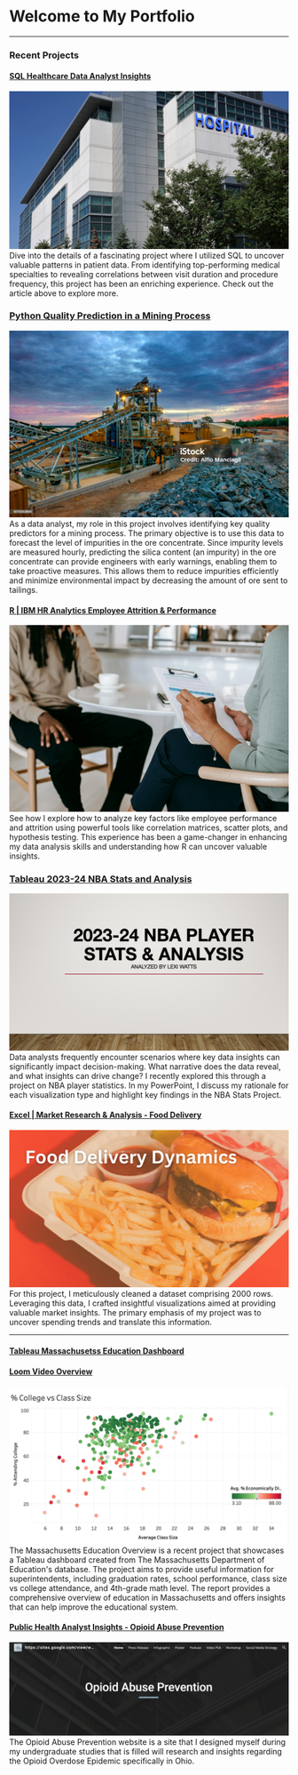 # Welcome to My Portfolio

---

### Recent Projects

#### [SQL Healthcare Data Analyst Insights](https://www.linkedin.com/posts/lexi-watts_healthcareanalytics-datascience-sql-activity-7144466841820610560-uv7-?utm_source=share&utm_medium=member_desktop)
<img src="images/Grey minimalist business project presentation .png"/>
Dive into the details of a fascinating project where I utilized SQL to uncover valuable patterns in patient data. 
From identifying top-performing medical specialties to revealing correlations between visit duration and procedure frequency, this project has been an enriching experience. Check out the article above to explore more. 

### [Python Quality Prediction in a Mining Process](https://github.com/LexiWatts/Mining-Process-Python/blob/50de0e1852809636b3fd7d583630bbc8172c9918/Notebook%201.ipynb)
<img src="images/istockphoto-1070302804-1024x1024.jpg"/> 
As a data analyst, my role in this project involves identifying key quality predictors for a mining process. The primary objective is to use this data to forecast the level of impurities in the ore concentrate. Since impurity levels are measured hourly, predicting the silica content (an impurity) in the ore concentrate can provide engineers with early warnings, enabling them to take proactive measures. This allows them to reduce impurities efficiently and minimize environmental impact by decreasing the amount of ore sent to tailings.

#### [R | IBM HR Analytics Employee Attrition & Performance](https://www.linkedin.com/pulse/unlocking-insights-r-exploring-ibm-people-analytics-attrition-watts-rkaqc/)
<img src="images/Pic.webp"/>
See how I explore how to analyze key factors like employee performance and attrition using powerful tools like correlation matrices, scatter plots, and hypothesis testing. This experience has been a game-changer in enhancing my data analysis skills and understanding how R can uncover valuable insights.

### [Tableau 2023-24 NBA Stats and Analysis](https://www.linkedin.com/posts/lexi-watts_2023-24-nba-player-stats-analysis-activity-7203763527726080002-TGoZ?utm_source=share&utm_medium=member_desktop)
<img src="images/Screenshot 2024-06-04 at 10.12.39 AM.png"/> 
Data analysts frequently encounter scenarios where key data insights can significantly impact decision-making. What narrative does the data reveal, and what insights can drive change? I recently explored this through a project on NBA player statistics. In my PowerPoint, I discuss my rationale for each visualization type and highlight key findings in the NBA Stats Project.

#### [Excel | Market Research & Analysis - Food Delivery](https://www.linkedin.com/posts/lexi-watts_dataanalysis-marketresearch-excel-activity-7142308862623178752-3GvP?utm_source=share&utm_medium=member_desktop)
<img src="images/Add a heading.png"/>
For this project, I meticulously cleaned a dataset comprising 2000 rows. Leveraging this data, I crafted insightful visualizations aimed at providing valuable market insights. The primary emphasis of my project was to uncover spending trends and translate this information.

---
#### [Tableau Massachusetss Education Dashboard](https://public.tableau.com/views/MASSEducationOverview/Dashboard1?:language=en-US&:display_count=n&:origin=viz_share_link)
#### [Loom Video Overview](https://www.loom.com/share/75e828db65fa42b9910280e24091228d?sid=6c4caec9-3e8a-4028-bd6d-221ddfec757e)
<img src="images/Screenshot 2023-12-23 at 2.00.22 PM.png"/>
The Massachusetts Education Overview is a recent project that showcases a Tableau dashboard created from The Massachusetts Department of Education's database. The project aims to provide useful information for superintendents, including graduation rates, school performance, class size vs college attendance, and 4th-grade math level. The report provides a comprehensive overview of education in Massachusetts and offers insights that can help improve the educational system.


#### [Public Health Analyst Insights - Opioid Abuse Prevention](https://sites.google.com/view/www-oap-com/home)
<img src="images/Screenshot 2023-12-29 at 3.20.52 PM.png"/>
The Opioid Abuse Prevention website is a site that I designed myself during my undergraduate studies that is filled will research and insights regarding the Opioid Overdose Epidemic specifically in Ohio. 



